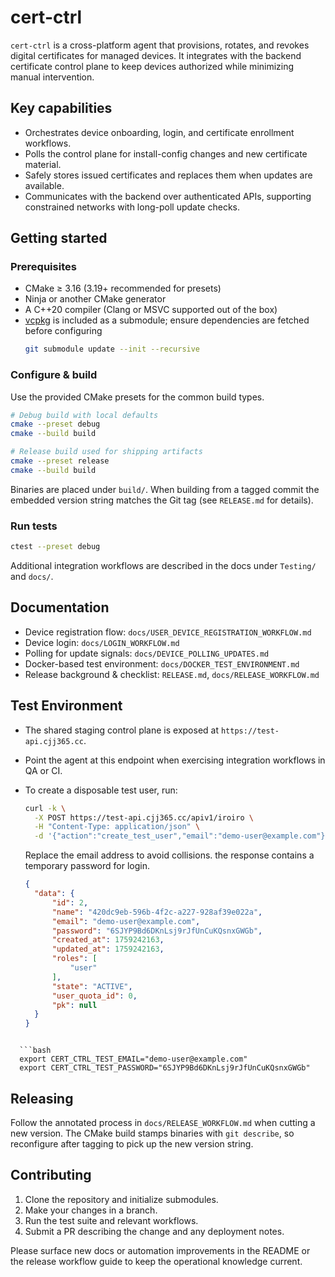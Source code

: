 # cert-ctrl

`cert-ctrl` is a cross-platform agent that provisions, rotates, and revokes digital certificates for managed devices. It integrates with the backend certificate control plane to keep devices authorized while minimizing manual intervention.

## Key capabilities

- Orchestrates device onboarding, login, and certificate enrollment workflows.
- Polls the control plane for install-config changes and new certificate material.
- Safely stores issued certificates and replaces them when updates are available.
- Communicates with the backend over authenticated APIs, supporting constrained networks with long-poll update checks.

## Getting started

### Prerequisites

- CMake ≥ 3.16 (3.19+ recommended for presets)
- Ninja or another CMake generator
- A C++20 compiler (Clang or MSVC supported out of the box)
- [vcpkg](https://github.com/microsoft/vcpkg) is included as a submodule; ensure dependencies are fetched before configuring
  ```bash
  git submodule update --init --recursive
  ```

### Configure & build

Use the provided CMake presets for the common build types.

```bash
# Debug build with local defaults
cmake --preset debug
cmake --build build

# Release build used for shipping artifacts
cmake --preset release
cmake --build build
```

Binaries are placed under `build/`. When building from a tagged commit the embedded version string matches the Git tag (see `RELEASE.md` for details).

### Run tests

```bash
ctest --preset debug
```

Additional integration workflows are described in the docs under `Testing/` and `docs/`.

## Documentation

- Device registration flow: `docs/USER_DEVICE_REGISTRATION_WORKFLOW.md`
- Device login: `docs/LOGIN_WORKFLOW.md`
- Polling for update signals: `docs/DEVICE_POLLING_UPDATES.md`
- Docker-based test environment: `docs/DOCKER_TEST_ENVIRONMENT.md`
- Release background & checklist: `RELEASE.md`, `docs/RELEASE_WORKFLOW.md`

## Test Environment

- The shared staging control plane is exposed at `https://test-api.cjj365.cc`.
- Point the agent at this endpoint when exercising integration workflows in QA or CI.
- To create a disposable test user, run:
  ```bash
  curl -k \
    -X POST https://test-api.cjj365.cc/apiv1/iroiro \
    -H "Content-Type: application/json" \
    -d '{"action":"create_test_user","email":"demo-user@example.com"}'
  ```
  Replace the email address to avoid collisions. the response contains a temporary password for login.

  ```json
  {
  	"data": {
  		"id": 2,
  		"name": "420dc9eb-596b-4f2c-a227-928af39e022a",
  		"email": "demo-user@example.com",
  		"password": "6SJYP9Bd6DKnLsj9rJfUnCuKQsnxGWGb",
  		"created_at": 1759242163,
  		"updated_at": 1759242163,
  		"roles": [
  			"user"
  		],
  		"state": "ACTIVE",
  		"user_quota_id": 0,
  		"pk": null
  	}
  }
```

  ```bash
  export CERT_CTRL_TEST_EMAIL="demo-user@example.com"
  export CERT_CTRL_TEST_PASSWORD="6SJYP9Bd6DKnLsj9rJfUnCuKQsnxGWGb"
  ```

## Releasing

Follow the annotated process in `docs/RELEASE_WORKFLOW.md` when cutting a new version. The CMake build stamps binaries with `git describe`, so reconfigure after tagging to pick up the new version string.

## Contributing

1. Clone the repository and initialize submodules.
2. Make your changes in a branch.
3. Run the test suite and relevant workflows.
4. Submit a PR describing the change and any deployment notes.

Please surface new docs or automation improvements in the README or the release workflow guide to keep the operational knowledge current.
